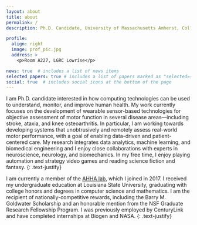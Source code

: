 ```yaml
---
layout: about
title: about
permalink: /
description: Ph.D. Candidate, University of Massachusetts Amherst, College of Information and Computer Sciences.

profile:
  align: right
  image: prof_pic.jpg
  address: >
    <p>Room A227, LGRC Lowrise</p>

news: true  # includes a list of news items
selected_papers: true # includes a list of papers marked as "selected={true}"
social: true  # includes social icons at the bottom of the page
---
```


I am Ph.D. candidate interested in how computing technologies can be used to understand, monitor, and improve human health.
My work currently focuses on the development of wearable sensor-based technologies for objective assessment of motor function in several disease areas&mdash;including stroke, ataxia, and knee osteoarthritis.
In particular, I am working towards developing systems that unobtrusively and remotely assess real-world motor performance, with a goal of enabling data-driven and patient-centered care.
My research integrates data analytics, machine learning, and biomedical engineering and I enjoy close collaborations with experts in neuroscience, neurology, and biomechanics.
In my free time, I enjoy playing automation and strategy video games and reading science fiction and fantasy.
{: .text-justify}

I am currently a member of the [AHHA lab](http://www.ahhalab.org), which I joined in 2017.
I received my undergraduate education at Louisiana State University, graduating with college honors and degrees in computer science and mathematics.
I am the recipient of nationally-competitive rewards, including the Barry M. Goldwater Scholarship and an honorable mention from the NSF Graduate Research Fellowship Program.
I was previously employed by CenturyLink and have completed internships at Biogen and NASA.
{: .text-justify}
